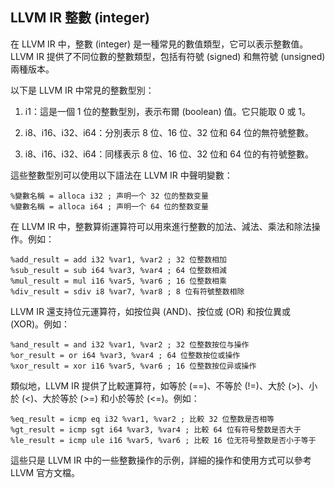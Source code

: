 ## LLVM IR 整數 (integer)

在 LLVM IR 中，整數 (integer) 是一種常見的數值類型，它可以表示整數值。LLVM IR 提供了不同位數的整數類型，包括有符號 (signed) 和無符號 (unsigned) 兩種版本。

以下是 LLVM IR 中常見的整數型別：

1. i1：這是一個 1 位的整數型別，表示布爾 (boolean) 值。它只能取 0 或 1。

2. i8、i16、i32、i64：分別表示 8 位、16 位、32 位和 64 位的無符號整數。

3. i8、i16、i32、i64：同樣表示 8 位、16 位、32 位和 64 位的有符號整數。

這些整數型別可以使用以下語法在 LLVM IR 中聲明變數：

```
%變數名稱 = alloca i32 ; 声明一个 32 位的整数变量
%變數名稱 = alloca i64 ; 声明一个 64 位的整数变量
```

在 LLVM IR 中，整數算術運算符可以用來進行整數的加法、減法、乘法和除法操作。例如：

```
%add_result = add i32 %var1, %var2 ; 32 位整数相加
%sub_result = sub i64 %var3, %var4 ; 64 位整数相減
%mul_result = mul i16 %var5, %var6 ; 16 位整数相乘
%div_result = sdiv i8 %var7, %var8 ; 8 位有符號整数相除
```

LLVM IR 還支持位元運算符，如按位與 (AND)、按位或 (OR) 和按位異或 (XOR)。例如：

```
%and_result = and i32 %var1, %var2 ; 32 位整数按位与操作
%or_result = or i64 %var3, %var4 ; 64 位整数按位或操作
%xor_result = xor i16 %var5, %var6 ; 16 位整数按位异或操作
```

類似地，LLVM IR 提供了比較運算符，如等於 (==)、不等於 (!=)、大於 (>)、小於 (<)、大於等於 (>=) 和小於等於 (<=)。例如：

```
%eq_result = icmp eq i32 %var1, %var2 ; 比較 32 位整数是否相等
%gt_result = icmp sgt i64 %var3, %var4 ; 比較 64 位有符号整数是否大于
%le_result = icmp ule i16 %var5, %var6 ; 比較 16 位无符号整数是否小于等于
```

這些只是 LLVM IR 中的一些整數操作的示例，詳細的操作和使用方式可以參考 LLVM 官方文檔。